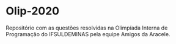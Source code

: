 # Olip-2020
Repositório com as questões resolvidas na Olimpíada Interna de Programação do IFSULDEMINAS pela equipe Amigos da Aracele.
